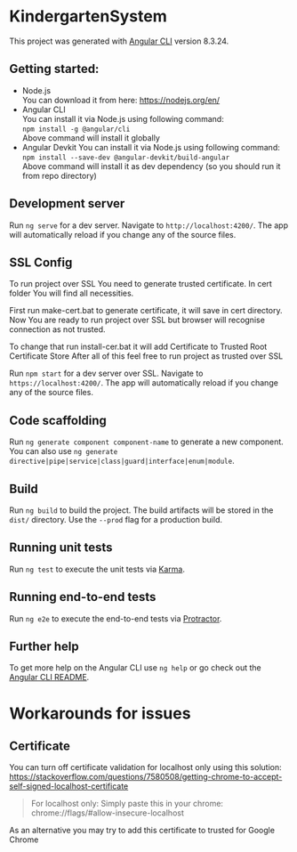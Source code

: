 # KindergartenSystem

This project was generated with [Angular CLI](https://github.com/angular/angular-cli) version 8.3.24.

## Getting started:
* Node.js  
You can download it from here: https://nodejs.org/en/  
* Angular CLI  
You can install it via Node.js using following command:  
`npm install -g @angular/cli`  
Above command will install it globally
* Angular Devkit
You can install it via Node.js using following command:  
`npm install --save-dev @angular-devkit/build-angular`  
Above command will install it as dev dependency (so you should run it from repo directory)

## Development server

Run `ng serve` for a dev server. Navigate to `http://localhost:4200/`. The app will automatically reload if you change any of the source files.

## SSL Config

To run project over SSL You need to generate trusted certificate.
In cert folder You will find all necessities.

First run make-cert.bat to generate certificate, it will save in cert directory.
Now You are ready to run project over SSL but browser will recognise connection as not trusted.

To change that run install-cer.bat it will add Certificate to Trusted Root Certificate Store
After all of this feel free to run project as trusted over SSL

Run `npm start` for a dev server over SSL. Navigate to `https://localhost:4200/`. The app will automatically reload if you change any of the source files.


## Code scaffolding

Run `ng generate component component-name` to generate a new component. You can also use `ng generate directive|pipe|service|class|guard|interface|enum|module`.

## Build

Run `ng build` to build the project. The build artifacts will be stored in the `dist/` directory. Use the `--prod` flag for a production build.

## Running unit tests

Run `ng test` to execute the unit tests via [Karma](https://karma-runner.github.io).

## Running end-to-end tests

Run `ng e2e` to execute the end-to-end tests via [Protractor](http://www.protractortest.org/).

## Further help

To get more help on the Angular CLI use `ng help` or go check out the [Angular CLI README](https://github.com/angular/angular-cli/blob/master/README.md).

# Workarounds for issues
## Certificate
You can turn off certificate validation for localhost only using this solution:  
https://stackoverflow.com/questions/7580508/getting-chrome-to-accept-self-signed-localhost-certificate

> For localhost only:
Simply paste this in your chrome:
chrome://flags/#allow-insecure-localhost

As an alternative you may try to add this certificate to trusted for Google Chrome
